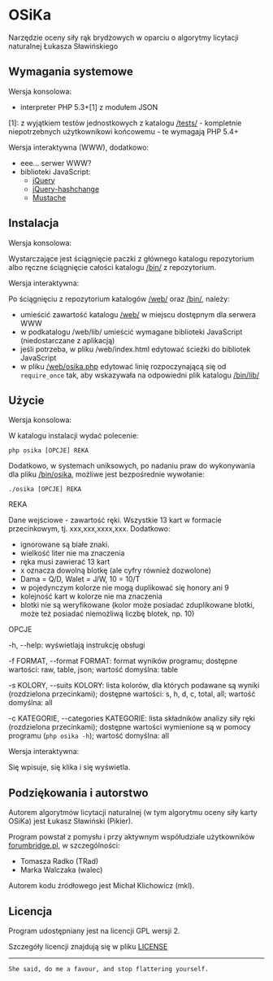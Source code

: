 OSiKa
=====

Narzędzie oceny siły rąk brydżowych w oparciu o algorytmy licytacji naturalnej Łukasza Sławińskiego

Wymagania systemowe
-------------------

Wersja konsolowa:

 * interpreter PHP 5.3+[1] z modułem JSON

[1]: z wyjątkiem testów jednostkowych z katalogu [/tests/](tests) - kompletnie niepotrzebnych użytkownikowi końcowemu - te wymagają PHP 5.4+

Wersja interaktywna (WWW), dodatkowo:

 * eee... serwer WWW?
 * biblioteki JavaScript:
   + [jQuery](http://jquery.com)
   + [jQuery-hashchange](http://benalman.com/projects/jquery-hashchange-plugin/)
   + [Mustache](https://github.com/janl/mustache.js/)
 
Instalacja
----------

Wersja konsolowa:

Wystarczające jest ściągnięcie paczki z głównego katalogu repozytorium albo ręczne ściągnięcie całości katalogu [/bin/](bin/) z repozytorium.

Wersja interaktywna:

Po ściągnięciu z repozytorium katalogów [/web/](web/) oraz [/bin/](bin/), należy:
 * umieścić zawartość katalogu [/web/](web/) w miejscu dostępnym dla serwera WWW
 * w podkatalogu /web/lib/ umieścić wymagane biblioteki JavaScript (niedostarczane z aplikacją)
 * jeśli potrzeba, w pliku /web/index.html edytować ścieżki do bibliotek JavaScript
 * w pliku [/web/osika.php](web/osika.php) edytować linię rozpoczynającą się od `require_once` tak, aby wskazywała na odpowiedni plik katalogu [/bin/lib/](bin/lib/)
 
Użycie
------

Wersja konsolowa:

W katalogu instalacji wydać polecenie:
```
php osika [OPCJE] REKA
```

Dodatkowo, w systemach uniksowych, po nadaniu praw do wykonywania dla pliku [/bin/osika](bin/osika/), możliwe jest bezpośrednie wywołanie:
```
./osika [OPCJE] REKA
```

REKA

Dane wejściowe - zawartość ręki. Wszystkie 13 kart w formacie przecinkowym, tj. xxx,xxx,xxxx,xxx. Dodatkowo:
 * ignorowane są białe znaki.
 * wielkość liter nie ma znaczenia
 * ręka musi zawierać 13 kart
 * x oznacza dowolną blotkę (ale cyfry również dozwolone)
 * Dama = Q/D, Walet = J/W, 10 = 10/T
 * w pojedynczym kolorze nie mogą duplikować się honory ani 9
 * kolejność kart w kolorze nie ma znaczenia
 * blotki nie są weryfikowane (kolor może posiadać zduplikowane blotki, może też posiadać niemożliwą liczbę blotek, np. 10)

OPCJE

-h, --help: wyświetlają instrukcję obsługi

-f FORMAT, --format FORMAT: format wyników programu; dostępne wartości: raw, table, json; wartość domyślna: table

-s KOLORY, --suits KOLORY: lista kolorów, dla których podawane są wyniki (rozdzielona przecinkami); dostępne wartości: s, h, d, c, total, all; wartość domyślna: all

-c KATEGORIE, --categories KATEGORIE: lista składników analizy siły ręki (rozdzielona przecinkami); dostępne wartości wymienione są w pomocy programu (`php osika -h`); wartość domyślna: all

Wersja interaktywna:

Się wpisuje, się klika i się wyświetla.

Podziękowania i autorstwo
-------------------------

Autorem algorytmów licytacji naturalnej (w tym algorytmu oceny siły karty OSiKa) jest Łukasz Sławiński (Pikier).

Program powstał z pomysłu i przy aktywnym współudziale użytkowników [forumbridge.pl](http://www.forumbridge.pl), w szczególności:
 * Tomasza Radko (TRad)
 * Marka Walczaka (walec)

Autorem kodu źródłowego jest Michał Klichowicz (mkl).

Licencja
--------

Program udostępniany jest na licencji GPL wersji 2.

Szczegóły licencji znajdują się w pliku [LICENSE](LICENSE)

***
`She said, do me a favour, and stop flattering yourself.`
